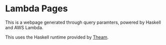 # Lambda Pages

This is a webpage generated through query paramters, powered by Haskell and AWS Lambda.

This uses the Haskell runtime provided by [Theam](https://github.com/theam/aws-lambda-haskell-runtime).

